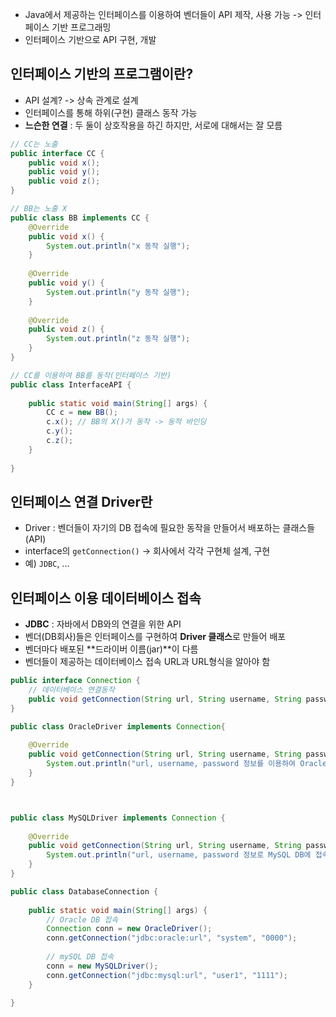 - Java에서 제공하는 인터페이스를 이용하여 벤더들이 API 제작, 사용 가능 -> 인터페이스 기반 프로그래밍
- 인터페이스 기반으로 API 구현, 개발

## 인터페이스 기반의 프로그램이란?
- API 설계? -> 상속 관계로 설계
- 인터페이스를 통해 하위(구현) 클래스 동작 가능
- **느슨한 연결** : 두 둘이 상호작용을 하긴 하지만, 서로에 대해서는 잘 모름

```Java
// CC는 노출  
public interface CC {  
    public void x();  
    public void y();  
    public void z();  
}
```

```Java
// BB는 노출 X
public class BB implements CC {  
    @Override  
    public void x() {  
        System.out.println("x 동작 실행");  
    }  
  
    @Override  
    public void y() {  
        System.out.println("y 동작 실행");  
    }  
  
    @Override  
    public void z() {  
        System.out.println("z 동작 실행");  
    }  
}
```

```Java
// CC를 이용하여 BB를 동작(인터페이스 기반)  
public class InterfaceAPI {  
  
    public static void main(String[] args) {  
        CC c = new BB();  
        c.x(); // BB의 X()가 동작 -> 동적 바인딩  
        c.y();  
        c.z();  
    }  
  
}
```

## 인터페이스 연결 Driver란
- Driver : 벤더들이 자기의 DB 접속에 필요한 동작을 만들어서 배포하는 클래스들(API)
- interface의 `getConnection()` -> 회사에서 각각 구현체 설계, 구현
- 예) `JDBC`, ...

## 인터페이스 이용 데이터베이스 접속
- **JDBC** : 자바에서 DB와의 연결을 위한 API
- 벤더(DB회사)들은 인터페이스를 구현하여 **Driver 클래스**로 만들어 배포
- 벤더마다 배포된 **드라이버 이름(jar)**이 다름
- 벤더들이 제공하는 데이터베이스 접속 URL과 URL형식을 알아야 함


```Java
public interface Connection {  
    // 데이터베이스 연결동작  
    public void getConnection(String url, String username, String password);  
}
```

```Java
public class OracleDriver implements Connection{  
  
    @Override  
    public void getConnection(String url, String username, String password) {  
        System.out.println("url, username, password 정보를 이용하여 Oracle DB에 접속을 시도 ");  
    }  
}



public class MySQLDriver implements Connection {  
  
    @Override  
    public void getConnection(String url, String username, String password) {  
        System.out.println("url, username, password 정보로 MySQL DB에 접속을 시도");  
    }  
}
```

```Java
public class DatabaseConnection {  
  
    public static void main(String[] args) {  
        // Oracle DB 접속  
        Connection conn = new OracleDriver();  
        conn.getConnection("jdbc:oracle:url", "system", "0000");  
  
        // mySQL DB 접속  
        conn = new MySQLDriver();  
        conn.getConnection("jdbc:mysql:url", "user1", "1111");  
    }  
  
}
```